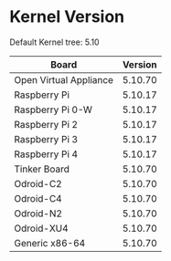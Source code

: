 
# Kernel Version

Default Kernel tree: 5.10

| Board | Version |
|-------|---------|
| Open Virtual Appliance | 5.10.70 |
| Raspberry Pi | 5.10.17 |
| Raspberry Pi 0-W | 5.10.17 |
| Raspberry Pi 2 | 5.10.17 |
| Raspberry Pi 3 | 5.10.17 |
| Raspberry Pi 4 | 5.10.17 |
| Tinker Board | 5.10.70 |
| Odroid-C2 | 5.10.70 |
| Odroid-C4 | 5.10.70 |
| Odroid-N2 | 5.10.70 |
| Odroid-XU4 | 5.10.70 |
| Generic x86-64 | 5.10.70 |
